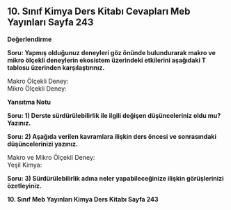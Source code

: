 ## 10. Sınıf Kimya Ders Kitabı Cevapları Meb Yayınları Sayfa 243

**Değerlendirme**

**Soru: Yapmış olduğunuz deneyleri göz önünde bulundurarak makro ve mikro ölçekli deneylerin ekosistem üzerindeki etkilerini aşağıdaki T tablosu üzerinden karşılaştırınız.**

Makro Ölçekli Deney:  
 Mikro Ölçekli Deney:

**Yansıtma Notu**

**Soru: 1) Derste sürdürülebilirlik ile ilgili değişen düşünceleriniz oldu mu? Yazınız.**

**Soru: 2) Aşağıda verilen kavramlara ilişkin ders öncesi ve sonrasındaki düşüncelerinizi yazınız.**

Makro ve Mikro Ölçekli Deney:  
 Yeşil Kimya:

**Soru: 3) Sürdürülebilirlik adına neler yapabileceğinize ilişkin görüşlerinizi özetleyiniz.**

**10. Sınıf Meb Yayınları Kimya Ders Kitabı Sayfa 243**